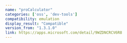 ```yaml
---
name: "proCalculator"
categories: ['oss', 'dev-tools']
compatibility: emulation
display_result: "Compatible"
version_from: "1.3.1.0"
link: https://apps.microsoft.com/detail/9WZDNCRCV6R8
---
```

